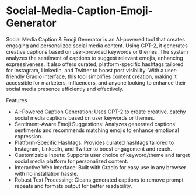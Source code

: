 # Social-Media-Caption-Emoji-Generator

Social Media Caption & Emoji Generator is an AI-powered tool that creates engaging and personalized social media content. Using GPT-2, it generates creative captions based on user-provided keywords or themes. The system analyzes the sentiment of captions to suggest relevant emojis, enhancing expressiveness. It also offers curated, platform-specific hashtags tailored for Instagram, LinkedIn, and Twitter to boost post visibility. With a user-friendly Gradio interface, this tool simplifies content creation, making it accessible for marketers, influencers, and anyone looking to enhance their social media presence efficiently and effectively.

Features
* AI-Powered Caption Generation: Uses GPT-2 to create creative, catchy social media captions based on user keywords or themes.
* Sentiment-Aware Emoji Suggestions: Analyzes generated captions’ sentiments and recommends matching emojis to enhance emotional expression.
* Platform-Specific Hashtags: Provides curated hashtags tailored to Instagram, LinkedIn, and Twitter to boost engagement and reach.
* Customizable Inputs: Supports user choice of keyword/theme and target social media platform for personalized content.
* Interactive Web Interface: Built with Gradio for easy use in any browser with no installation hassle.
* Robust Text Processing: Cleans generated captions to remove prompt repeats and formats output for better readability.
